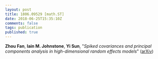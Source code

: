 ```yaml
---
layout: post
title: 1806.09529 [math.ST]
date: 2018-06-25T15:35:10Z
comments: false
tags: publication
published: true
---
```


<b>Zhou Fan</b>, <b>Iain M. Johnstone</b>, <b>Yi Sun</b>, "<i>Spiked covariances and principal components analysis in high-dimensional  random effects models</i>" ([arXiv](http://arxiv.org/abs/1806.09529v1))
